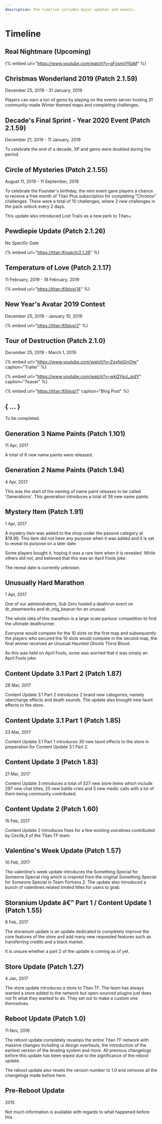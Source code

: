 ```yaml
---
description: The timeline includes major updates and events.
---
```


# Timeline

## Real Nightmare \(Upcoming\)

{% embed url="https://www.youtube.com/watch?v=gFzsmiiY6aM" %}

## Christmas Wonderland 2019 \(Patch 2.1.59\)

December 25, 2019 - 31 January, 2019

Players can earn a ton of gems by playing on the events server hosting 31 community-made Winter themed maps and completing challenges.

## Decade's Final Sprint - Year 2020 Event \(Patch 2.1.59\)

December 21, 2019 - 11 January, 2019

To celebrate the end of a decade, XP and gems were doubled during the period.

## Circle of Mysteries \(Patch 2.1.55\)

August 11, 2019 - 11 September, 2019

To celebrate the Founder's birthday, the mini event gave players a chance to receive a free month of Titan Plus subscription for completing "Chronos" challenges. There were a total of 10 challenges, where 2 new challenges in the pack unlock every 2 days.

This update also introduced Lost Trails as a new perk to Titan+.

## Pewdiepie Update \(Patch 2.1.26\)

No Specific Date

{% embed url="https://titan.tf/patch/2.1.26" %}

## Temperature of Love \(Patch 2.1.17\)

11 February, 2019 - 18 February, 2019

{% embed url="https://titan.tf/blog/14" %}

## New Year's Avatar 2019 Contest

December 25, 2018 - January 10, 2019

{% embed url="https://titan.tf/blog/2" %}

## Tour of Destruction \(Patch 2.1.0\)

December 25, 2018 - March 1, 2019

{% embed url="https://www.youtube.com/watch?v=ZqxfpIGnOIw" caption="Trailer" %}

{% embed url="https://www.youtube.com/watch?v=wkQYqu\_aidY" caption="Teaser" %}

{% embed url="https://titan.tf/blog/1" caption="Blog Post" %}

## { ... }

To be completed.

## Generation 3 Name Paints \(Patch 1.101\)

11 Apr, 2017

A total of 6 new name paints were released.

## Generation 2 Name Paints \(Patch 1.94\)

4 Apr, 2017

This was the start of the naming of name paint releases to be called 'Generations'. This generation introduces a total of 36 new name paints.

## Mystery Item \(Patch 1.91\)

1 Apr, 2017

A mystery item was added to the shop under the passive category at $19.99. This item did not have any purpose when it was added and it is set to reveal its purpose on a later date.

Some players bought it, hoping it was a rare item when it is revealed. While others did not, and believed that this was an April Fools joke.

The reveal date is currently unknown.

## Unusually Hard Marathon

1 Apr, 2017

One of our administrators, Sub Zero hosted a deathrun event on dr\_steamworks and dr\_mlg\_bearun for an unusual.

The whole idea of this marathon is a large scale parkour competition to find the ultimate deathrunner.

Everyone would compete for the 10 slots on the first map and subsequently the players who secured the 10 slots would compete in the second map, the final winner received an Unusual Haunted Ghosts Thirst Blood.

As this was held on April Fools, some was worried that it was simply an April Fools joke.

## Content Update 3.1 Part 2 \(Patch 1.87\)

28 Mar, 2017

Content Update 3.1 Part 2 introduces 2 brand new categories, namely ubercharge effects and death sounds. The update also brought new taunt effects to the store.

## Content Update 3.1 Part 1 \(Patch 1.85\)

23 Mar, 2017

Content Update 3.1 Part 1 introduces 30 new taunt effects to the store in preperation for Content Update 3.1 Part 2.

## Content Update 3 \(Patch 1.83\)

21 Mar, 2017

Content Update 3 introduces a total of 327 new store items which include 297 new chat titles, 25 new battle cries and 5 new medic calls with a lot of them being community contributed.

## Content Update 2 \(Patch 1.60\)

15 Feb, 2017

Content Update 2 introduces fixes for a few existing voicelines contributed by Cecilâ„¢ of the Titan.TF team.

## Valentine's Week Update \(Patch 1.57\)

10 Feb, 2017

The valentine's week update introduces the Something Special for Someone Special ring which is inspired from the original Something Special for Someone Special in Team Fortress 2. The update also introduced a bunch of valentines related limited titles for users to grab.

## Storanium Update â€” Part 1 / Content Update 1 \(Patch 1.55\)

8 Feb, 2017

The storanium update is an update dedicated to completely improve the core features of the store and add many new requested features such as transferring credits and a black market.

It is unsure whether a part 2 of the update is coming as of yet.

## Store Update \(Patch 1.27\)

4 Jan, 2017

The store update introduces a store to Titan.TF. The team has always wanted a store added to the network but open-sourced plugins just does not fit what they wanted to do. They set out to make a custom one themselves.

## Reboot Update \(Patch 1.0\)

11 Nov, 2016

The reboot update completely revamps the entire Titan.TF network with massive changes including ui design overhauls, the introduction of the earliest version of the leveling system and more. All previous changelogs before this update has been wiped due to the significance of the reboot update.

The reboot update also resets the version number to 1.0 and removes all the changelogs made before here.

## Pre-Reboot Update

2015

Not much information is available with regards to what happened before this.

